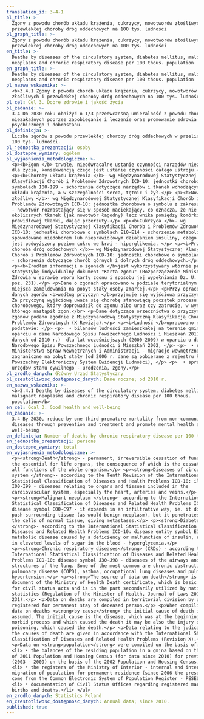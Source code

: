 ```yaml
---
translation_id: 3-4-1
pl_title: >-
  Zgony z powodu chorób układu krążenia, cukrzycy, nowotworów złośliwych i
  przewlekłej choroby dróg oddechowych na 100 tys. ludności
pl_graph_title: >-
  Zgony z powodu chorób układu krążenia, cukrzycy, nowotworów złośliwych i
  przewlekłej choroby dróg oddechowych na 100 tys. ludności
en_title: >-
  Deaths by diseases of the circulatory system, diabetes mellitus, malignant
  neoplasms and chronic respiratory disease per 100 thous. population
en_graph_title: >-
  Deaths by diseases of the circulatory system, diabetes mellitus, malignant
  neoplasms and chronic respiratory disease per 100 thous. population
pl_nazwa_wskaznika: >-
  <b>3.4.1 Zgony z powodu chorób układu krążenia, cukrzycy, nowotworów
  złośliwych i przewlekłej choroby dróg oddechowych na 100 tys. ludności</b>
pl_cel: Cel 3. Dobre zdrowie i jakość życia
pl_zadanie: >-
  3.4 Do 2030 roku obniżyć o 1/3 przedwczesną umieralność z powodu chorób
  niezakaźnych poprzez zapobieganie i leczenie oraz promowanie zdrowia
  psychicznego i dobrostanu.
pl_definicja: >-
  Liczba zgonów z powodu przewlekłej choroby dróg oddechowych w przeliczeniu na
  100 tys. ludności.
pl_jednostka_prezentacji: osoby
pl_dostepne_wymiary: ogółem
pl_wyjasnienia_metodologiczne: >-
  <p><b>Zgon </b> trwałe, nieodwracalne ustanie czynności narządów niezbędnych
  dla życia, konsekwencją czego jest ustanie czynności całego ustroju.</p>
  <p><b>Choroby układu krążenia </b>– wg Międzynarodowej Statystycznej
  Klasyfikacji Chorób i Problemów Zdrowotnych ICD-10: jednostki chorobowe o
  symbolach I00-I99 - schorzenia dotyczące narządów i tkanek wchodzących w skład
  układu krążenia, a w szczególności serca, tętnic i żył.</p> <p><b>Nowotwór
  złośliwy </b>- wg Międzynarodowej Statystycznej Klasyfikacji Chorób i
  Problemów Zdrowotnych ICD-10: jednostka chorobowa o symbolu z zakresu C00-C97
  - nowotwór rozrastający się w sposób naciekający, co oznacza, że nie rozpycha
  okolicznych tkanek (jak nowotwór łagodny) lecz wnika pomiędzy komórki
  prawidłowej tkanki, dając przerzuty.</p> <p><b>Cukrzyca </b>- wg
  Międzynarodowej Statystycznej Klasyfikacji Chorób i Problemów Zdrowotnych
  ICD-10: jednostki chorobowe o symbolach E10-E14 - schorzenie metaboliczne
  spowodowane niedoborem lub nieprawidłowym działaniem insuliny, czego skutkiem
  jest podwyższony poziom cukru we krwi - hiperglikemia. </p> <p><b>Przewlekła
  choroba dróg oddechowych </b>– wg Międzynarodowej Statystycznej Klasyfikacji
  Chorób i Problemów Zdrowotnych ICD-10: jednostki chorobowe o symbolach J30-J98
  - schorzenia dotyczące chorób górnych i dolnych dróg oddechowych.</p>
  <p><b>Źródłem informacji o zgonach </b>jest wykorzystywany wtórnie przez
  statystykę indywidualny dokument "Karta zgonu" (Rozporządzenie Ministra
  Zdrowia w sprawie wzoru karty zgonu i sposobu jej wypełniania Dz. U. 2015 r.,
  poz. 231).</p> <p>Dane o zgonach opracowano w podziale terytorialnym - według
  miejsca zameldowania na pobyt stały osoby zmarłej.</p> <p>Przy opracowywaniu
  danych zgonów <b>według przyczyn </b>przyjmuje się wyjściowa przyczynę zgonu.
  Za przyczynę wyjściową uważa się chorobę stanowiącą początek procesu
  chorobowego, który doprowadził do zgonu albo uraz czy zatrucie, w wyniku
  którego nastąpił zgon.</br> <p>Dane dotyczące orzecznictwa o przyczynach
  zgonów podano zgodnie z Międzynarodową Statystyczną Klasyfikacją Chorób i
  Problemów Zdrowotnych (X Rewizja).</p> <p><b>Ludność </b>opracowano na
  podstawie: </p> <p>  • bilansów ludności zamieszkałej na terenie gminy w
  oparciu o dane Narodowego Spisu Powszechnego Ludności i Mieszkań 2011 (dla
  danych od 2010 r.)  dla lat wcześniejszych (2000-2009) w oparciu o dane
  Narodowego Spisu Powszechnego Ludności i Mieszkań 2002, </p> <p>  • rejestrów
  Ministerstwa Spraw Wewnętrznych i Administracji - migracje wewnętrzne i
  zagraniczne na pobyt stały (od 2006 r. dane są pobierane z rejestru PESEL -
  Powszechny Elektroniczny System Ewidencji Ludności), </p> <p>  • sprawozdań
  urzędów stanu cywilnego - urodzenia, zgony.</p>
pl_zrodlo_danych: Główny Urząd Statystyczny
pl_czestotliwosc_dostępnosc_danych: Dane roczne; od 2010 r.
en_nazwa_wskaznika: >-
  <b>3.4.1 Deaths by diseases of the circulatory system, diabetes mellitus,
  malignant neoplasms and chronic respiratory disease per 100 thous.
  population</b>
en_cel: Goal 3. Good health and well-being
en_zadanie: >-
  3.4 By 2030, reduce by one third premature mortality from non-communicable
  diseases through prevention and treatment and promote mental health and
  well-being
en_definicja: Number of deaths by chronic respiratory disease per 100 thous. population.
en_jednostka_prezentacji: persons
en_dostepne_wymiary: total
en_wyjasnienia_metodologiczne: >-
  <p><strong>Death</strong> - permanent, irreversible cessation of functions of
  the essential for life organs, the consequence of which is the cessation of
  all functions of the whole organism.</p> <p><strong>Diseases of circulatory
  system </strong>- according to the Tenth Revision of the International
  Statistical Classification of Diseases and Health Problems ICD-10: illnesses
  I00-I99 - diseases relating to organs and tissues included in the
  cardiovascular system, especially the heart, arteries and veins.</p>
  <p><strong>Malignant neoplasm </strong>- according to the International
  Statistical Classification of Diseases and Related Health Problems ICD-10:
  disease symbol C00-C97 - it expands in an infiltrative way, ie. it does not
  push surrounding tissue (as would benign neoplasm), but it penetrates between
  the cells of normal tissue, giving metastases.</p> <p><strong>Diabetes
  </strong>- according to the International Statistical Classification of
  Diseases and Related Health Problems ICD-10: disease entity symbol E10-E14 - a
  metabolic disease caused by a deficiency or malfunction of insulin, resulting
  in elevated levels of sugar in the blood - hyperglycemia.</p>
  <p><strong>Chronic respiratory diseases</strong> (CRDs) - according to the
  International Statistical Classification of Diseases and Related Health
  Problems ICD-10: disease symbol J30-J98 - diseases of the airways and other
  structures of the lung. Some of the most common are chronic obstructive
  pulmonary disease (COPD), asthma, occupational lung diseases and pulmonary
  hypertension.</p> <p><strong>The source of data on death</strong> is the
  document of the Ministry of Health Death certificate, which is basic document
  for civil status acts and is in the part secondarily utilized by national
  statistics (Regulation of the Minister of Health, Journal of Laws 2015, item
  231).</p> <p>Data on deaths are compiled in territorial division by place of
  registered for permanent stay of deceased person.</p> <p>When compiling the
  data on deaths <strong>by cause</strong> the initial cause of death is
  assumed. The initial cause is the disease, which was at the beginning of the
  morbid process and which caused the death it may be also the injury or the
  poisoning, which caused the death.</p> <p>Data relating to the judicature on
  the causes of death are given in accordance with the International Statistical
  Classification of Diseases and Related Health Problems (Revision X).</p>
  <p>Data on <strong>population</strong> were compiled on the basis of:</p> <ul>
  <li> • the balances of the residing population in a gmina based on the results
  of 2011 Population and Housing Census (for data since 2010) for previous years
  (2003 - 2009) on the basis of the 2002 Population and Housing Census,</li>
  <li> • the registers of the Ministry of Interior - internal and international
  migration of population for permanent residence (since 2006 the presented data
  come from the Common Electronic System of Population Register - PESEL),</li>
  <li> • documentation of Civil Status Offices regarding registered marriages,
  births and deaths.</li> </ul>
en_zrodlo_danych: Statistics Poland
en_czestotliwosc_dostępnosc_danych: Annual data; since 2010.
published: true
---
```

